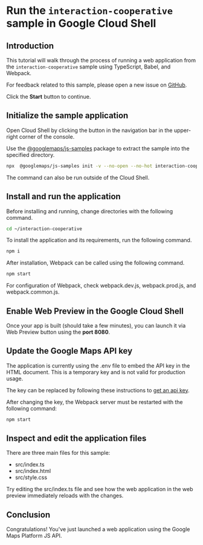 # Run the `interaction-cooperative` sample in Google Cloud Shell

<walkthrough-tutorial-duration duration="10"/>

## Introduction

This tutorial will walk through the process of running a web application from
the `interaction-cooperative` sample using TypeScript, Babel, and Webpack.

For feedback related to this sample, please open a new issue on
[GitHub](https://github.com/googlemaps/js-samples/issues).

Click the **Start** button to continue.

## Initialize the sample application

Open Cloud Shell by clicking the
<walkthrough-cloud-shell-icon></walkthrough-cloud-shell-icon> button in the
navigation bar in the upper-right corner of the console.

Use the [@googlemaps/js-samples](https://www.npmjs.com/package/@googlemaps/js-samples) package to
extract the sample into the specified directory.

```bash
npx  @googlemaps/js-samples init -v --no-open --no-hot interaction-cooperative ~/interaction-cooperative
```

The command can also be run outside of the Cloud Shell.

## Install and run the application

Before installing and running, change directories with the following command.

```bash
cd ~/interaction-cooperative
```

To install the application and its requirements, run the following command.

```bash
npm i
```

After installation, Webpack can be called using the following command.

```bash
npm start
```

For configuration of Webpack, check
<walkthrough-editor-open-file filePath="interaction-cooperative/webpack.dev.js">webpack.dev.js</walkthrough-editor-open-file>,
<walkthrough-editor-open-file filePath="interaction-cooperative/webpack.prod.js">webpack.prod.js</walkthrough-editor-open-file>,
and
<walkthrough-editor-open-file filePath="interaction-cooperative/webpack.common.js">webpack.common.js</walkthrough-editor-open-file>.

## Enable Web Preview in the Google Cloud Shell

Once your app is built (should take a few minutes), you can launch it via
<walkthrough-spotlight-pointer target="cloudshell" spotlightId="devshell-web-preview-button">Web
Preview button</walkthrough-spotlight-pointer> using the **port 8080**.

## Update the Google Maps API key

The application is currently using the
<walkthrough-editor-open-file filePath="interaction-cooperative/.env">.env</walkthrough-editor-open-file>
file to embed the API key in the HTML document. This is a temporary key and is
not valid for production usage.

The key can be replaced by following these instructions to
[get an api key](https://developers.google.com/maps/documentation/javascript/get-api-key).

After changing the key, the Webpack server must be restarted with the following
command:

```bash
npm start
```

## Inspect and edit the application files

There are three main files for this sample:

*   <walkthrough-editor-open-file filePath="interaction-cooperative/src/index.ts">src/index.ts</walkthrough-editor-open-file>
*   <walkthrough-editor-open-file filePath="interaction-cooperative/src/index.html">src/index.html</walkthrough-editor-open-file>
*   <walkthrough-editor-open-file filePath="interaction-cooperative/src/style.css">src/style.css</walkthrough-editor-open-file>

Try editing the <walkthrough-editor-open-file filePath="interaction-cooperative/src/index.ts">src/index.ts</walkthrough-editor-open-file> file and see how the web application in the web preview immediately reloads with the changes.

## Conclusion

<walkthrough-conclusion-trophy></walkthrough-conclusion-trophy>

Congratulations! You've just launched a web application using the Google Maps
Platform JS API.
